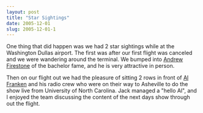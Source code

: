 ```yaml
---
layout: post
title: "Star Sightings"
date: 2005-12-01
slug: 2005-12-01-1
---
```


One thing that did happen was we had 2 star sightings while at the Washington Dullas airport.  The first was after our first flight was canceled and we were wandering around the terminal.  We bumped into  [Andrew Firestone](http://www.andrewfirestone.com/meet_andrew.html)  of the bachelor fame, and he is very attractive in person.

Then on our flight out we had the pleasure of sitting 2 rows in front of  [Al Franken](http://www.andrewfirestone.com/meet_andrew.html)  and his radio crew who were on their way to Asheville to do the show live from University of North Carolina.  Jack managed a &quot;hello Al&quot;, and I enjoyed the team discussing the content of the next days show through out the flight.
